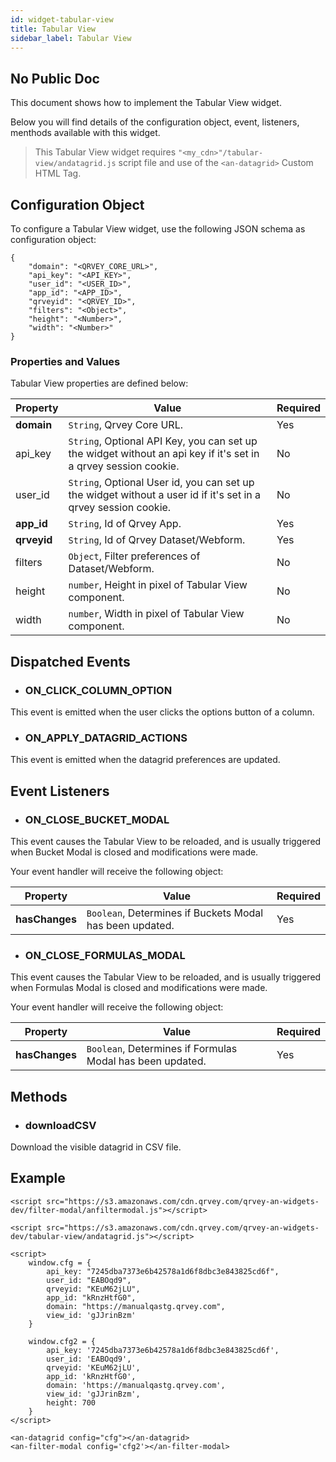 ```yaml
---
id: widget-tabular-view
title: Tabular View
sidebar_label: Tabular View
---
```


## No Public Doc

<div style={{textAlign: "justify"}}>

This document shows how to implement the Tabular View widget.

Below you will find details of the configuration object, event, listeners, menthods available with this widget.

> This Tabular View widget requires `"<my_cdn>"/tabular-view/andatagrid.js` script file and use of the `<an-datagrid>` Custom HTML Tag.

## Configuration Object

To configure a Tabular View widget, use the following JSON schema as configuration object:

```
{
    "domain": "<QRVEY_CORE_URL>",
    "api_key": "<API_KEY>",
    "user_id": "<USER_ID>",
    "app_id": "<APP_ID>",
    "qrveyid": "<QRVEY_ID>",
    "filters": "<Object>",
    "height": "<Number>",
    "width": "<Number>"
}
```



### Properties and Values

Tabular View properties are defined below:

| **Property** | **Value** | **Required** |
| --- | --- | --- |
| **domain** | `String`, Qrvey Core URL. | Yes |
| api_key | `String`, Optional API Key, you can set up the widget without an api key if it&#39;s set in a qrvey session cookie. | No |
| user_id | `String`, Optional User id, you can set up the widget without a user id if it&#39;s set in a qrvey session cookie. | No  |
| **app_id** | `String`, Id of Qrvey App. | Yes |
| **qrveyid** | `String`, Id of Qrvey Dataset/Webform. | Yes |
| filters | `Object`, Filter preferences of Dataset/Webform. | No |
| height | `number`, Height in pixel of Tabular View component. | No |
| width | `number`, Width in pixel of Tabular View component. | No |




## Dispatched Events

* ### ON\_CLICK\_COLUMN\_OPTION

This event is emitted when the user clicks the options button of a column.

* ### ON\_APPLY\_DATAGRID\_ACTIONS

This event is emitted when the datagrid preferences are updated.



## Event Listeners

* ### ON\_CLOSE\_BUCKET\_MODAL

This event causes the Tabular View to be reloaded, and is usually triggered  when Bucket Modal is closed and modifications were made.

Your event handler will receive the following object:

| **Property** | **Value** | **Required** |
| --- | --- | --- |
| **hasChanges** | `Boolean`, Determines if Buckets Modal has been updated. | Yes |

* ### ON\_CLOSE\_FORMULAS\_MODAL

This event causes the Tabular View to be reloaded, and is usually triggered  when Formulas Modal is closed and modifications were made.

Your event handler will receive the following object:

| **Property** | **Value** | **Required** |
| --- | --- | --- |
| **hasChanges** | `Boolean`, Determines if Formulas Modal has been updated. | Yes |



## Methods

* ### downloadCSV

Download the visible datagrid in CSV file.



## Example

```
<script src="https://s3.amazonaws.com/cdn.qrvey.com/qrvey-an-widgets-dev/filter-modal/anfiltermodal.js"></script>

<script src="https://s3.amazonaws.com/cdn.qrvey.com/qrvey-an-widgets-dev/tabular-view/andatagrid.js"></script>

<script>
    window.cfg = {
        api_key: "7245dba7373e6b42578a1d6f8dbc3e843825cd6f",
        user_id: "EABOqd9",
        qrveyid: "KEuM62jLU",
        app_id: "kRnzHtfG0",
        domain: "https://manualqastg.qrvey.com",
        view_id: 'gJJrinBzm'
    }

    window.cfg2 = {
        api_key: '7245dba7373e6b42578a1d6f8dbc3e843825cd6f',
        user_id: 'EABOqd9',
        qrveyid: 'KEuM62jLU',
        app_id: 'kRnzHtfG0',
        domain: 'https://manualqastg.qrvey.com',
        view_id: 'gJJrinBzm',
        height: 700
    }
</script>

<an-datagrid config="cfg"></an-datagrid>
<an-filter-modal config='cfg2'></an-filter-modal>
```
</div>
